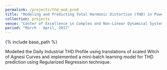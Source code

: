 ```yaml
---
permalink: /projects/thd_mod_pred
title: "Modeling and Predicting Total Harmonic Distortion (THD) in Power Systems"
collection: projects
venue: "Center of Excellence in Complex and Non-Linear Dynamical Systems (CoE-CNDS), VJTI"
period: "March - April, 2017"
---
```


{% include base_path %}

Modelled the Daily Industrial THD Profile using translations of scaled Witch of Agnesi Curves and implemented a mini-batch
learning model for THD prediction using Regularized Regression technique.
